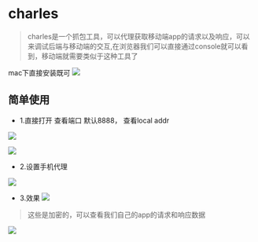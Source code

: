 
# charles


> charles是一个抓包工具，可以代理获取移动端app的请求以及响应，可以来调试后端与移动端的交互,在浏览器我们可以直接通过console就可以看到，移动端就需要类似于这种工具了

mac下直接安装既可
![](https://xiaobo-project.oss-cn-hangzhou.aliyuncs.com/business/20211109152407.png)


## 简单使用

- 1.直接打开 查看端口 默认8888， 查看local addr 


![](https://xiaobo-project.oss-cn-hangzhou.aliyuncs.com/business/20211109154125.png)


![](https://xiaobo-project.oss-cn-hangzhou.aliyuncs.com/business/20211109152529.png)


- 2.设置手机代理

![](https://xiaobo-project.oss-cn-hangzhou.aliyuncs.com/business/20211109152932.png)

- 3.效果
![](https://xiaobo-project.oss-cn-hangzhou.aliyuncs.com/business/20211109153007.png)


> 这些是加密的，可以查看我们自己的app的请求和响应数据

![](https://xiaobo-project.oss-cn-hangzhou.aliyuncs.com/business/20211109153355.png)


